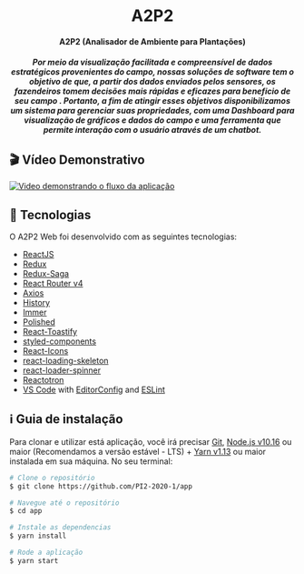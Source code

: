 <h1 align="center">
    A2P2
</h1>

<h4 align="center">
  A2P2 (Analisador de Ambiente para Plantações) 
</h4>
<h5 align="center">
      Por meio da visualização facilitada e compreensível de dados estratégicos provenientes do campo, nossas soluções de software tem o objetivo de que, a partir dos dados enviados pelos sensores, os fazendeiros tomem decisões mais rápidas e eficazes para beneficio de seu campo . Portanto, a fim de atingir esses objetivos disponibilizamos um sistema para gerenciar suas propriedades, com uma Dashboard para visualização de gráficos e dados do campo e uma ferramenta que permite interação com o usuário através de um chatbot.
</h5>

## :clapper: Vídeo Demonstrativo

  [![Video demonstrando o fluxo da aplicação](http://img.youtube.com/vi/qSPIYovnxYQ/0.jpg)](http://www.youtube.com/watch?v=qSPIYovnxYQ "A2P2 Web")


## :rocket: Tecnologias

O A2P2 Web foi desenvolvido com as seguintes tecnologias:

-  [ReactJS](https://reactjs.org/)
-  [Redux](https://redux.js.org/)
-  [Redux-Saga](https://redux-saga.js.org/)
-  [React Router v4](https://github.com/ReactTraining/react-router)
-  [Axios](https://github.com/axios/axios)
-  [History](https://www.npmjs.com/package/history)
-  [Immer](https://github.com/immerjs/immer)
-  [Polished](https://polished.js.org/)
-  [React-Toastify](https://fkhadra.github.io/react-toastify/)
-  [styled-components](https://www.styled-components.com/)
-  [React-Icons](https://react-icons.netlify.com/)
-  [react-loading-skeleton](https://github.com/dvtng/react-loading-skeleton)
-  [react-loader-spinner](https://github.com/mhnpd/react-loader-spinner)
-  [Reactotron](https://infinite.red/reactotron)
-  [VS Code][vc] with [EditorConfig][vceditconfig] and [ESLint][vceslint]

## :information_source: Guia de instalação

Para clonar e utilizar está aplicação, você irá precisar [Git](https://git-scm.com), [Node.js v10.16][nodejs] ou maior (Recomendamos a versão estável - LTS) + [Yarn v1.13][yarn] ou maior instalada em sua máquina. No seu terminal:

```bash
# Clone o repositório
$ git clone https://github.com/PI2-2020-1/app

# Navegue até o repositório
$ cd app

# Instale as dependencias
$ yarn install

# Rode a aplicação
$ yarn start
```
[nodejs]: https://nodejs.org/
[yarn]: https://yarnpkg.com/
[vc]: https://code.visualstudio.com/
[vceditconfig]: https://marketplace.visualstudio.com/items?itemName=EditorConfig.EditorConfig
[vceslint]: https://marketplace.visualstudio.com/items?itemName=dbaeumer.vscode-eslint
